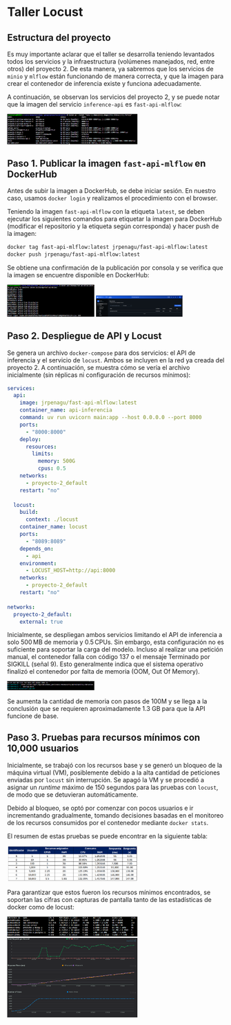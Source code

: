 # Taller Locust

## Estructura del proyecto




Es muy importante aclarar que el taller se desarrolla teniendo levantados todos los servicios y la infraestructura (volúmenes manejados, red, entre otros) del proyecto 2. De esta manera, ya sabremos que los servicios de `minio` y `mlflow` están funcionando de manera correcta, y que la imagen para crear el contenedor de inferencia existe y funciona adecuadamente. 

A continuación, se observan los servicios del proyecto 2, y se puede notar que la imagen del servicio `inference-api` es `fast-api-mlflow`:


<img src="images/servicios.png" width="60%">

## Paso 1. Publicar la imagen `fast-api-mlflow` en DockerHub

Antes de subir la imagen a DockerHub, se debe iniciar sesión. En nuestro caso, usamos `docker login` y realizamos el procedimiento con el browser.

Teniendo la imagen `fast-api-mlflow` con la etiqueta `latest`, se deben ejecutar los siguientes comandos para etiquetar la imagen para DockerHub (modificar el repositorio y la etiqueta según corresponda) y hacer push de la imagen:

```bash
docker tag fast-api-mlflow:latest jrpenagu/fast-api-mlflow:latest
docker push jrpenagu/fast-api-mlflow:latest
```

Se obtiene una confirmación de la publicación por consola y se verifica que la imagen se encuentre disponible en DockerHub:

<img src="images/push.png" width="40%">

<img src="images/dockerhub.png" width="40%">

## Paso 2. Despliegue de API y Locust

Se genera un archivo `docker-compose` para dos servicios: el API de inferencia y el servicio de `locust`. Ambos se incluyen en la red ya creada del proyecto 2. A continuación, se muestra cómo se vería el archivo inicialmente (sin réplicas ni configuración de recursos mínimos):

```yaml
services:
  api:
    image: jrpenagu/fast-api-mlflow:latest
    container_name: api-inferencia
    command: uv run uvicorn main:app --host 0.0.0.0 --port 8000
    ports:
      - "8000:8000"
    deploy:
      resources:
        limits:
          memory: 500G
          cpus: 0.5
    networks:
      - proyecto-2_default
    restart: "no"

  locust:
    build:
      context: ./locust
    container_name: locust
    ports:
      - "8089:8089"
    depends_on:
      - api
    environment:
      - LOCUST_HOST=http://api:8000
    networks:
      - proyecto-2_default
    restart: "no"

networks:
  proyecto-2_default:
    external: true
```

Inicialmente, se despliegan ambos servicios limitando el API de inferencia a solo 500 MB de memoria y 0.5 CPUs. Sin embargo, esta configuración no es suficiente para soportar la carga del modelo. Incluso al realizar una petición manual, el contenedor falla con código 137 o el mensaje Terminado por SIGKILL (señal 9). Esto generalmente indica que el sistema operativo finalizó el contenedor por falta de memoria (OOM, Out Of Memory).

<img src="images/error.png" width="40%">

Se aumenta la cantidad de memoria con pasos de 100M y se llega a la conclusión que se requieren aproximadamente 1.3 GB para que la API funcione de base.

## Paso 3. Pruebas para recursos mínimos con 10,000 usuarios

Inicialmente, se trabajó con los recursos base y se generó un bloqueo de la máquina virtual (VM), posiblemente debido a la alta cantidad de peticiones enviadas por `locust` sin interrupción. Se apagó la VM y se procedió a asignar un *runtime* máximo de 150 segundos para las pruebas con `locust`, de modo que se detuvieran automáticamente.

Debido al bloqueo, se optó por comenzar con pocos usuarios e ir incrementando gradualmente, tomando decisiones basadas en el monitoreo de los recursos consumidos por el contenedor mediante `docker stats`.

El resumen de estas pruebas se puede encontrar en la siguiente tabla:

<img src="images/tabla_pruebas.png" width="60%">

Para garantizar que estos fueron los recursos mínimos encontrados, se soportan las cifras con capturas de pantalla tanto de las estadísticas de docker como de locust:

<img src="images/final-10000.png" width="60%">

<img src="images/final-10000-locustui.png" width="60%">


